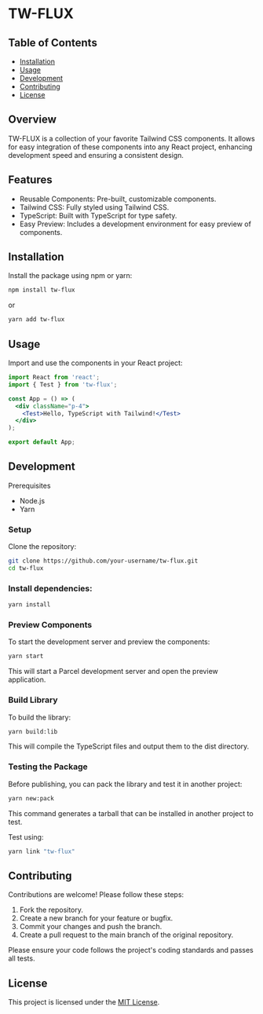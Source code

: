 # TW-FLUX

## Table of Contents
- [Installation](#Installation)
- [Usage](#Usage)
- [Development](#Development)
- [Contributing](#Contributing)
- [License](#License)
## Overview
TW-FLUX is a collection of your favorite Tailwind CSS components. It allows for easy integration of these components into any React project, enhancing development speed and ensuring a consistent design.

## Features
- Reusable Components: Pre-built, customizable components.
- Tailwind CSS: Fully styled using Tailwind CSS.
- TypeScript: Built with TypeScript for type safety.
- Easy Preview: Includes a development environment for easy preview of components.

## Installation
Install the package using npm or yarn:

```bash
npm install tw-flux
```

or

```bash
yarn add tw-flux
```
## Usage
Import and use the components in your React project:


```jsx
import React from 'react';
import { Test } from 'tw-flux';

const App = () => (
  <div className="p-4">
    <Test>Hello, TypeScript with Tailwind!</Test>
  </div>
);

export default App;
```

## Development
Prerequisites
- Node.js
- Yarn
### Setup
Clone the repository:
```bash
git clone https://github.com/your-username/tw-flux.git
cd tw-flux
```

### Install dependencies:
```bash
yarn install
```

### Preview Components
To start the development server and preview the components:

```bash
yarn start
```
This will start a Parcel development server and open the preview application.

### Build Library
To build the library:

```bash
yarn build:lib
```
This will compile the TypeScript files and output them to the dist directory.

### Testing the Package
Before publishing, you can pack the library and test it in another project:

```bash
yarn new:pack
```
This command generates a tarball that can be installed in another project to test.

Test using:
```bash
yarn link "tw-flux"
```

## Contributing
Contributions are welcome! Please follow these steps:

1. Fork the repository.
2. Create a new branch for your feature or bugfix.
3. Commit your changes and push the branch.
4. Create a pull request to the main branch of the original repository.

Please ensure your code follows the project's coding standards and passes all tests.

## License
This project is licensed under the [MIT License](/LICENSE.txt).